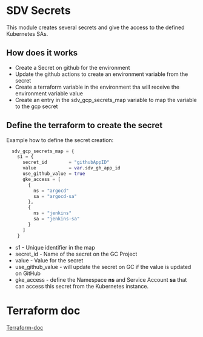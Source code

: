 
# SDV Secrets

This module creates several secrets and give the access to the defined Kubernetes
SAs.

## How does it works

+ Create a Secret on github for the environment
+ Update the github actions to create an environment variable from the secret
+ Create a terraform variable in the environment tha will receive the environment variable value
+ Create an entry in the sdv_gcp_secrets_map variable to map the variable to the gcp secret


## Define the terraform to create the secret

Example how to define the secret creation:

```terraform
  sdv_gcp_secrets_map = {
    s1 = {
      secret_id        = "githubAppID"
      value            = var.sdv_gh_app_id
      use_github_value = true
      gke_access = [
        {
          ns = "argocd"
          sa = "argocd-sa"
        },
        {
          ns = "jenkins"
          sa = "jenkins-sa"
        }
      ]
    }
```

+ s1 - Unique identifier in the map
+ secret_id - Name of the secret on the GC Project
+ value - Value for the secret
+ use_github_value - will update the secret on GC if the value is updated on GitHub
+ gke_access - define the Namespace **ns** and Service Account **sa** that can access this secret from the Kubernetes instance.


# Terraform doc

[Terraform-doc](terraform-doc.md)

